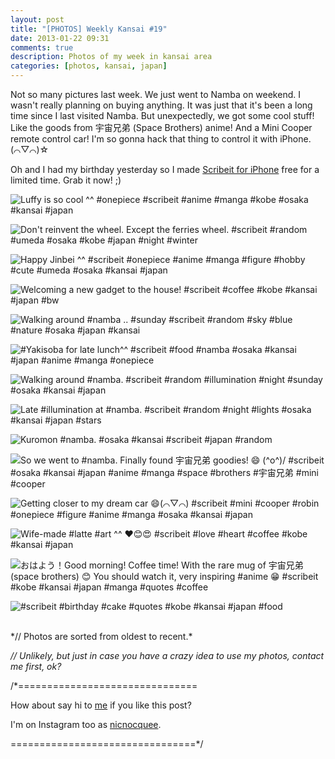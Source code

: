 ```yaml
---
layout: post
title: "[PHOTOS] Weekly Kansai #19"
date: 2013-01-22 09:31
comments: true
description: Photos of my week in kansai area
categories: [photos, kansai, japan]
---
```


Not so many pictures last week. We just went to Namba on weekend. I wasn't really planning on buying anything. It was just that it's been a long time since I last visited Namba. But unexpectedly, we got some cool stuff! Like the goods from 宇宙兄弟 (Space Brothers) anime! And a Mini Cooper remote control car! I'm so gonna hack that thing to control it with iPhone. (⌒▽⌒)☆

Oh and I had my birthday yesterday so I made [Scribeit for iPhone](https://itunes.apple.com/us/app/scribeit/id369606127?mt=8) free for a limited time. Grab it now! ;)

![Luffy is so cool ^^ #onepiece #scribeit #anime #manga #kobe #osaka #kansai #japan](http://distilleryimage1.s3.amazonaws.com/1f7d42fa5f7e11e2b13b22000a9e0790_7.jpg) 
 
 
 <!--more-->
 
![Don't reinvent the wheel. Except the ferries wheel.  #scribeit #random #umeda #osaka #kobe #japan #night #winter](http://distilleryimage11.s3.amazonaws.com/3ff75340618b11e2bacd22000a9e08df_7.jpg) 
 
 
![Happy Jinbei ^^ #scribeit #onepiece #anime #manga #figure #hobby #cute #umeda #osaka #kansai #japan](http://distilleryimage11.s3.amazonaws.com/5b4ac1e4618c11e291a022000a9f13ef_7.jpg) 
 
 
![Welcoming a new gadget to the house! #scribeit #coffee #kobe #kansai #japan #bw](http://distilleryimage5.s3.amazonaws.com/a4430c7061fb11e2b3d922000a9f309f_7.jpg)

![Walking around #namba .. #sunday #scribeit #random #sky #blue #nature #osaka #japan #kansai](http://distilleryimage2.s3.amazonaws.com/11b292da62d811e28ad722000a9f1498_7.jpg) 
 
 
![#Yakisoba for late lunch^^ #scribeit #food #namba #osaka #kansai #japan #anime #manga #onepiece](http://distilleryimage8.s3.amazonaws.com/15ac5e1c62dc11e2a88722000a1f90d0_7.jpg) 
 
 
![Walking around #namba. #scribeit #random #illumination #night #sunday #osaka #kansai #japan](http://distilleryimage11.s3.amazonaws.com/55b4808462e111e2b10722000a1f98d4_7.jpg) 
 
 
![Late #illumination at #namba. #scribeit #random #night #lights #osaka #kansai #japan #stars](http://distilleryimage9.s3.amazonaws.com/f4135c0062e111e29c6622000a1f9e4a_7.jpg) 
 
 
![Kuromon #namba. #osaka #kansai #scribeit #japan #random](http://distilleryimage1.s3.amazonaws.com/eb22cbd062e611e28a7322000a1fa414_7.jpg) 
 
 
![So we went to #namba. Finally found 宇宙兄弟 goodies! 😄 *\(^o^)/* #scribeit #osaka #kansai #japan #anime #manga #space #brothers #宇宙兄弟 #mini #cooper](http://distilleryimage3.s3.amazonaws.com/33e573d462f311e292a722000a1f97f4_7.jpg) 
 
 
![Getting closer to my dream car 😄(⌒▽⌒) #scribeit #mini #cooper #robin #onepiece #figure #anime #manga #osaka #kansai #japan](http://distilleryimage8.s3.amazonaws.com/3f42d79e62f811e2a31922000a1fbcdc_7.jpg) 
 
 
![Wife-made #latte #art ^^ ❤😊😍 #scribeit #love #heart #coffee #kobe #kansai #japan](http://distilleryimage6.s3.amazonaws.com/92222da662f911e2afd722000a1f98d6_7.jpg) 
 
 
![おはよう！Good morning! Coffee time! With the rare mug of 宇宙兄弟 (space brothers) 😊 You should watch it, very inspiring #anime 😁 #scribeit #kobe #kansai #japan #manga #quotes #coffee](http://distilleryimage1.s3.amazonaws.com/2e5c1ec0636311e2b42122000a9d0ed9_7.jpg) 
 
 
![#scribeit #birthday #cake #quotes #kobe #kansai #japan #food](http://distilleryimage0.s3.amazonaws.com/2073882263ca11e2aadd22000a1fbd6a_7.jpg) 
 



<br/>
*// Photos are sorted from oldest to recent.*

*// Unlikely, but just in case you have a crazy idea to use my photos, contact me first, ok?*

/*===============================

How about say hi to [me](http://twitter.com/nicnocquee) if you like this post?

I'm on Instagram too as [nicnocquee](instagram://user?username=nicnocquee).

================================*/